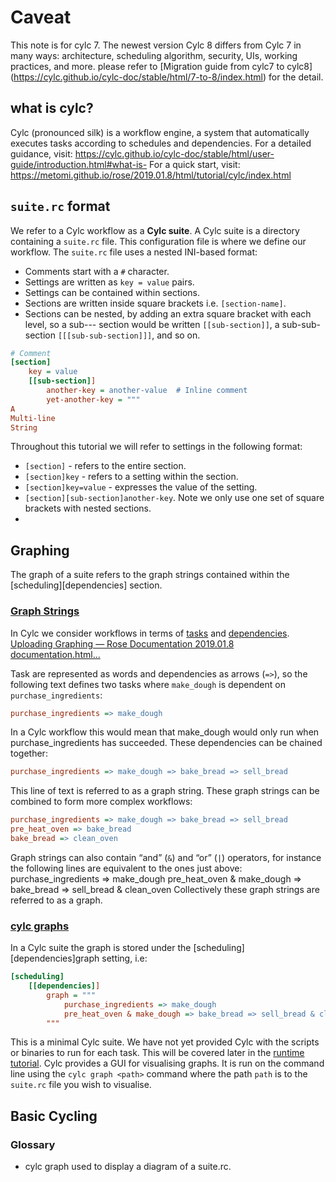 # Caveat
This note is for cylc 7. The newest version Cylc 8 differs from Cylc 7 in many ways: architecture, scheduling algorithm, security, UIs, working practices, and more. please refer to [Migration guide from cylc7 to cylc8] (https://cylc.github.io/cylc-doc/stable/html/7-to-8/index.html) for the detail.
## what is cylc?  
Cylc (pronounced silk) is a workflow engine, a system that automatically executes tasks according to schedules and dependencies.
For a detailed guidance, visit: https://cylc.github.io/cylc-doc/stable/html/user-guide/introduction.html#what-is-
For a quick start, visit: https://metomi.github.io/rose/2019.01.8/html/tutorial/cylc/index.html
## `suite.rc` format
We refer to a Cylc workflow as a **Cylc suite**. A Cylc suite is a directory containing a `suite.rc` file. This configuration file is where we define our workflow. The `suite.rc` file uses a nested INI-based format:
- Comments start with a `#` character.
- Settings are written as `key = value` pairs.
- Settings can be contained within sections.
- Sections are written inside square brackets i.e. `[section-name]`.
- Sections can be nested, by adding an extra square bracket with each level, so a sub--- section would be written `[[sub-section]]`, a sub-sub-section `[[[sub-sub-section]]]`, and so on.
```INI
# Comment
[section]
    key = value
    [[sub-section]]
        another-key = another-value  # Inline comment
        yet-another-key = """
A
Multi-line
String
```
Throughout this tutorial we will refer to settings in the following format:
- `[section]` - refers to the entire section.
- `[section]key` - refers to a setting within the section.
- `[section]key=value` - expresses the value of the setting.
- `[section][sub-section]another-key`. Note we only use one set of square brackets with nested sections.
- 
## Graphing
The graph of a suite refers to the graph strings contained within the [scheduling][dependencies] section. 

### [Graph Strings](https://metomi.github.io/rose/2019.01.8/html/tutorial/cylc/scheduling/graphing.html#graph-strings)

In Cylc we consider workflows in terms of [tasks](https://metomi.github.io/rose/2019.01.8/html/glossary.html#term-task) and [dependencies](https://metomi.github.io/rose/2019.01.8/html/glossary.html#term-dependency). 
[Uploading Graphing — Rose Documentation 2019.01.8 documentation.html…]()

Task are represented as words and dependencies as arrows (`=>`), so the following text defines two tasks where `make_dough` is dependent on `purchase_ingredients`:
```INI
purchase_ingredients => make_dough
```
In a Cylc workflow this would mean that make_dough would only run when purchase_ingredients has succeeded. These dependencies can be chained together:
```INI
purchase_ingredients => make_dough => bake_bread => sell_bread
```
This line of text is referred to as a graph string. These graph strings can be combined to form more complex workflows:
```INI
purchase_ingredients => make_dough => bake_bread => sell_bread
pre_heat_oven => bake_bread
bake_bread => clean_oven
```
Graph strings can also contain “and” (`&`) and “or” (`|`) operators, for instance the following lines are equivalent to the ones just above:
purchase_ingredients => make_dough
pre_heat_oven & make_dough => bake_bread => sell_bread & clean_oven
Collectively these graph strings are referred to as a graph.

### [cylc graphs](https://metomi.github.io/rose/2019.01.8/html/tutorial/cylc/scheduling/graphing.html#cylc-graphs)
In a Cylc suite the graph is stored under the [scheduling][dependencies]graph setting, i.e:
```INI
[scheduling]
    [[dependencies]]
        graph = """
            purchase_ingredients => make_dough
            pre_heat_oven & make_dough => bake_bread => sell_bread & clean_oven
        """
```
This is a minimal Cylc suite. We have not yet provided Cylc with the scripts or binaries to run for each task. This will be covered later in the [runtime tutorial](https://metomi.github.io/rose/2019.01.8/html/tutorial/cylc/runtime/index.html#tutorial-runtime).
Cylc provides a GUI for visualising graphs. It is run on the command line using the `cylc graph <path>` command where the path `path` is to the `suite.rc` file you wish to visualise.

## Basic Cycling




### Glossary
- cylc graph <path>
used to display a diagram of a suite.rc.



